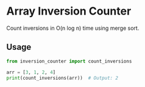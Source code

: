 # Array Inversion Counter

Count inversions in O(n log n) time using merge sort.

## Usage
```python
from inversion_counter import count_inversions

arr = [3, 1, 2, 4]
print(count_inversions(arr))  # Output: 2